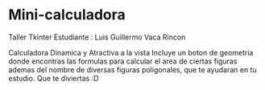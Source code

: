 # Mini-calculadora
Taller Tkinter
Estudiante :  Luis Guillermo Vaca Rincon 

Calculadora Dinamica y Atractiva a la vista
Incluye un boton de geometria donde encontras las formulas para calcular el area de ciertas figuras
ademas del nombre de diversas figuras poligonales, que te ayudaran en tu estudio. 
Que te diviertas :D
